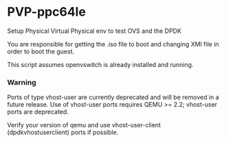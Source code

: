 # PVP-ppc64le
Setup Physical Virtual Physical env to test OVS and the DPDK

You are responsible for getting the .iso file to boot and changing XMl file in order to boot the guest.

This script assumes openvswitch is already installed and running.

### Warning
Ports of type vhost-user are currently deprecated and will be removed in a future release.
Use of vhost-user ports requires QEMU >= 2.2; vhost-user ports are deprecated.

Verify your version of qemu and use vhost-user-client (dpdkvhostuserclient) ports if possible.
